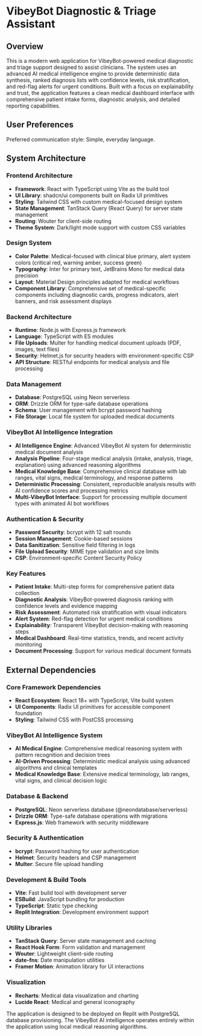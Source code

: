 # VibeyBot Diagnostic & Triage Assistant

## Overview

This is a modern web application for VibeyBot-powered medical diagnostic and triage support designed to assist clinicians. The system uses an advanced AI medical intelligence engine to provide deterministic data synthesis, ranked diagnosis lists with confidence levels, risk stratification, and red-flag alerts for urgent conditions. Built with a focus on explainability and trust, the application features a clean medical dashboard interface with comprehensive patient intake forms, diagnostic analysis, and detailed reporting capabilities.

## User Preferences

Preferred communication style: Simple, everyday language.

## System Architecture

### Frontend Architecture
- **Framework**: React with TypeScript using Vite as the build tool
- **UI Library**: shadcn/ui components built on Radix UI primitives
- **Styling**: Tailwind CSS with custom medical-focused design system
- **State Management**: TanStack Query (React Query) for server state management
- **Routing**: Wouter for client-side routing
- **Theme System**: Dark/light mode support with custom CSS variables

### Design System
- **Color Palette**: Medical-focused with clinical blue primary, alert system colors (critical red, warning amber, success green)
- **Typography**: Inter for primary text, JetBrains Mono for medical data precision
- **Layout**: Material Design principles adapted for medical workflows
- **Component Library**: Comprehensive set of medical-specific components including diagnostic cards, progress indicators, alert banners, and risk assessment displays

### Backend Architecture
- **Runtime**: Node.js with Express.js framework
- **Language**: TypeScript with ES modules
- **File Uploads**: Multer for handling medical document uploads (PDF, images, text files)
- **Security**: Helmet.js for security headers with environment-specific CSP
- **API Structure**: RESTful endpoints for medical analysis and file processing

### Data Management
- **Database**: PostgreSQL using Neon serverless
- **ORM**: Drizzle ORM for type-safe database operations
- **Schema**: User management with bcrypt password hashing
- **File Storage**: Local file system for uploaded medical documents

### VibeyBot AI Intelligence Integration
- **AI Intelligence Engine**: Advanced VibeyBot AI system for deterministic medical document analysis
- **Analysis Pipeline**: Four-stage medical analysis (intake, analysis, triage, explanation) using advanced reasoning algorithms
- **Medical Knowledge Base**: Comprehensive clinical database with lab ranges, vital signs, medical terminology, and response patterns
- **Deterministic Processing**: Consistent, reproducible analysis results with AI confidence scores and processing metrics
- **Multi-VibeyBot Interface**: Support for processing multiple document types with animated AI bot workflows

### Authentication & Security
- **Password Security**: bcrypt with 12 salt rounds
- **Session Management**: Cookie-based sessions
- **Data Sanitization**: Sensitive field filtering in logs
- **File Upload Security**: MIME type validation and size limits
- **CSP**: Environment-specific Content Security Policy

### Key Features
- **Patient Intake**: Multi-step forms for comprehensive patient data collection
- **Diagnostic Analysis**: VibeyBot-powered diagnosis ranking with confidence levels and evidence mapping
- **Risk Assessment**: Automated risk stratification with visual indicators
- **Alert System**: Red-flag detection for urgent medical conditions
- **Explainability**: Transparent VibeyBot decision-making with reasoning steps
- **Medical Dashboard**: Real-time statistics, trends, and recent activity monitoring
- **Document Processing**: Support for various medical document formats

## External Dependencies

### Core Framework Dependencies
- **React Ecosystem**: React 18+ with TypeScript, Vite build system
- **UI Components**: Radix UI primitives for accessible component foundation
- **Styling**: Tailwind CSS with PostCSS processing

### VibeyBot AI Intelligence System
- **AI Medical Engine**: Comprehensive medical reasoning system with pattern recognition and decision trees
- **AI-Driven Processing**: Deterministic medical analysis using advanced algorithms and clinical templates
- **Medical Knowledge Base**: Extensive medical terminology, lab ranges, vital signs, and clinical decision logic

### Database & Backend
- **PostgreSQL**: Neon serverless database (@neondatabase/serverless)
- **Drizzle ORM**: Type-safe database operations with migrations
- **Express.js**: Web framework with security middleware

### Security & Authentication
- **bcrypt**: Password hashing for user authentication
- **Helmet**: Security headers and CSP management
- **Multer**: Secure file upload handling

### Development & Build Tools
- **Vite**: Fast build tool with development server
- **ESBuild**: JavaScript bundling for production
- **TypeScript**: Static type checking
- **Replit Integration**: Development environment support

### Utility Libraries
- **TanStack Query**: Server state management and caching
- **React Hook Form**: Form validation and management
- **Wouter**: Lightweight client-side routing
- **date-fns**: Date manipulation utilities
- **Framer Motion**: Animation library for UI interactions

### Visualization
- **Recharts**: Medical data visualization and charting
- **Lucide React**: Medical and general iconography

The application is designed to be deployed on Replit with PostgreSQL database provisioning. The VibeyBot AI intelligence operates entirely within the application using local medical reasoning algorithms.